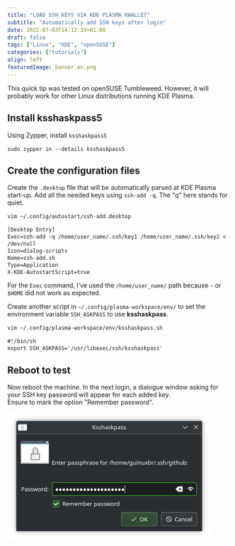 ```yaml
---
title: "LOAD SSH KEYS VIA KDE PLASMA KWALLET"
subtitle: "Automatically add SSH keys after login"
date: 2022-07-03T14:12:33+01:00
draft: false
tags: ["Linux", "KDE", "openSUSE"]
categories: ["tutorials"]
align: left
featuredImage: banner.en.png
---
```


This quick tip was tested on openSUSE Tumbleweed. However, it will probably work for other Linux distributions running KDE Plasma.

## Install ksshaskpass5

Using Zypper, install `ksshaskpass5`

```shell
sudo zypper in --details ksshaskpass5
```

## Create the configuration files

Create the `.desktop` file that will be automatically parsed at KDE Plasma start-up. Add all the needed keys using `ssh-add -q`. The "q" here stands for quiet.

```shell
vim ~/.config/autostart/ssh-add.desktop
```

```shell
[Desktop Entry]
Exec=ssh-add -q /home/user_name/.ssh/key1 /home/user_name/.ssh/key2 < /dev/null
Icon=dialog-scripts
Name=ssh-add.sh
Type=Application
X-KDE-AutostartScript=true
```

For the `Exec` command, I've used the `/home/user_name/` path because `~` or `$HOME` did not work as expected.

Create another script in `~/.config/plasma-workspace/env/` to set the environment variable `SSH_ASKPASS` to use **ksshaskpass**.

```shell
vim ~/.config/plasma-workspace/env/ksshaskpass.sh
```

```shell
#!/bin/sh
export SSH_ASKPASS='/usr/libexec/ssh/ksshaskpass'
```

## Reboot to test

Now reboot the machine. In the next login, a dialogue window asking for your SSH key password will appear for each added key.  
Ensure to mark the option "Remember password".  

![ksshaskpass](./ksshaskpass.png)
